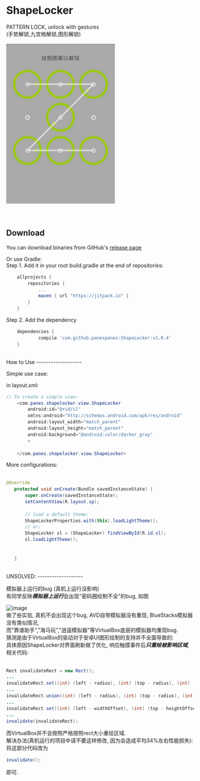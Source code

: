 # ShapeLocker
PATTERN LOCK, unlock with gestures<br>
(手势解锁,九宫格解锁,图形解锁)<br><br>
![image](https://github.com/panespanes/ShapeLocker/blob/master/shapelocker2.png)
<br>
<br>
<br>

Download
--------
You can download binaries from GitHub's [release page](https://github.com/panespanes/ShapeLocker/releases)

Or use Gradle:  
Step 1. Add it in your root build.gradle at the end of repositories:
```gradle
	allprojects {
		repositories {
			...
			maven { url "https://jitpack.io" }
		}
	}
```
Step 2. Add the dependency
```gradle
	dependencies {
	        compile 'com.github.panespanes:ShapeLocker:v1.0.4'
	}
```

<br>
How to Use
-------------------

Simple use case: 

in layout.xml: 
```java
// To create a simple view:
    <com.panes.shapelocker.view.ShapeLocker
        android:id="@+id/sl"
        xmlns:android="http://schemas.android.com/apk/res/android"
        android:layout_width="match_parent"
        android:layout_height="match_parent"
        android:background="@android:color/darker_gray"
        >

    </com.panes.shapelocker.view.ShapeLocker>
 ```
More configurations:
 ```java

@Override
    protected void onCreate(Bundle savedInstanceState) {
        super.onCreate(savedInstanceState);
        setContentView(R.layout.sp);
        
        // load a default theme:
        ShapeLockerProperties.with(this).loadLightTheme();
        // or:
        ShapeLocker sl = (ShapeLocker) findViewById(R.id.sl);
        sl.loadLightTheme();
        
        
    }
```

<br>
UNSOLVED:
-------------------

 模拟器上运行的bug (真机上运行没影响)<br>
 有同学反映<strong><em>模拟器上运行</strong></em>会出现"密码圈绘制不全"的bug, 如图<br>
 
 ![image](https://github.com/panespanes/ShapeLocker/blob/master/mdp.png)
 <br>
 做了些实验, 真机不会出现这个bug, AVD自带模拟器没有重现, BlueStacks模拟器没有类似情况,<br> 而"靠谱助手","海马玩","逍遥模拟器"等VirtualBox底层的模拟器均重现bug.<br>
 猜测是由于VirtualBox的驱动对于安卓UI图形绘制的支持并不全面导致的:<br>
 具体原因ShapeLocker对界面刷新做了优化, 响应触摸事件后<strong><em>只重绘被影响区域</em></strong>,<br> 
 相关代码:   
 ```java  

 Rect invalidateRect = new Rect();
 ...
 invalidateRect.set((int) (left - radius), (int) (top - radius), (int) (right + radius), (int) (bottom + radius));
 ...
 invalidateRect.union((int) (left - radius), (int) (top - radius), (int) (right + radius), (int) (bottom + radius));
 ...
 invalidateRect.set((int) (left - widthOffset), (int) (top - heightOffset), (int) (right + widthOffset), (int) (bottom + heightOffset));
 ...
 invalidate(invalidateRect);

```
 而VirtualBox并不会按照严格按照rect大小重绘区域.<br>
 解决办法(真机运行的项目中请不要这样修改, 因为会造成平均34%左右性能损失):<br>
 将这部分代码改为
 ```java
invalidate();
 ```
 即可.
